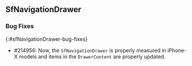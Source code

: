 ## SfNavigationDrawer

### Bug Fixes
{:#sfNavigationDrawer-bug-fixes}


* \#214956: Now, the `SfNavigationDrawer` is properly measured in iPhone-X models and items in the `DrawerContent` are properly updated. 